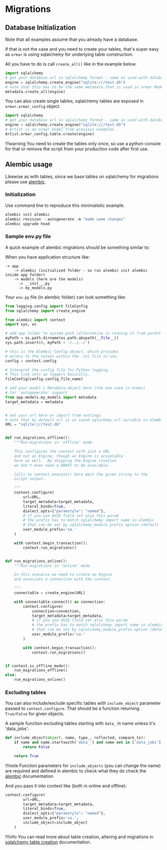 # Migrations

## Database Initialization

Note that all examples assume that you already have a database.

If that is not the case and you need to create your tables, that's super easy as `ormar` is using sqlalchemy for underlying table construction.

All you have to do is call `create_all()` like in the example below.

```python
import sqlalchemy
# get your database url in sqlalchemy format - same as used with databases instance used in Model definition
engine = sqlalchemy.create_engine("sqlite:///test.db")
# note that this has to be the same metadata that is used in ormar Models definition
metadata.create_all(engine)
```

You can also create single tables, sqlalchemy tables are exposed in `ormar.ormar_config` object.

```python
import sqlalchemy
# get your database url in sqlalchemy format - same as used with databases instance used in Model definition
engine = sqlalchemy.create_engine("sqlite:///test.db")
# Artist is an ormar model from previous examples
Artist.ormar_config.table.create(engine)
```

!!!warning
    You need to create the tables only once, so use a python console for that or remove the script from your production code after first use.


## Alembic usage

Likewise as with tables, since we base tables on sqlalchemy for migrations please use [alembic][alembic].

### Initialization

Use command line to reproduce this minimalistic example.

```python
alembic init alembic
alembic revision --autogenerate -m "made some changes"
alembic upgrade head
```

### Sample env.py file

A quick example of alembic migrations should be something similar to:

When you have application structure like:

```
-> app
    -> alembic (initialized folder - so run alembic init alembic inside app folder)
    -> models (here are the models)
      -> __init__.py
      -> my_models.py
```

Your `env.py` file (in alembic folder) can look something like:

```python
from logging.config import fileConfig
from sqlalchemy import create_engine

from alembic import context
import sys, os

# add app folder to system path (alternative is running it from parent folder with python -m ...)
myPath = os.path.dirname(os.path.abspath(__file__))
sys.path.insert(0, myPath + '/../../')

# this is the Alembic Config object, which provides
# access to the values within the .ini file in use.
config = context.config

# Interpret the config file for Python logging.
# This line sets up loggers basically.
fileConfig(config.config_file_name)

# add your model's MetaData object here (the one used in ormar)
# for 'autogenerate' support
from app.models.my_models import metadata
target_metadata = metadata


# set your url here or import from settings
# note that by default url is in saved sqlachemy.url variable in alembic.ini file
URL = "sqlite:///test.db"


def run_migrations_offline():
    """Run migrations in 'offline' mode.

    This configures the context with just a URL
    and not an Engine, though an Engine is acceptable
    here as well.  By skipping the Engine creation
    we don't even need a DBAPI to be available.

    Calls to context.execute() here emit the given string to the
    script output.

    """
    context.configure(
        url=URL,
        target_metadata=target_metadata,
        literal_binds=True,
        dialect_opts={"paramstyle": "named"},
        # if you use UUID field set also this param
        # the prefix has to match sqlalchemy import name in alembic
        # that can be set by sqlalchemy_module_prefix option (default 'sa.')
        user_module_prefix='sa.'
    )

    with context.begin_transaction():
        context.run_migrations()


def run_migrations_online():
    """Run migrations in 'online' mode.

    In this scenario we need to create an Engine
    and associate a connection with the context.

    """
    connectable = create_engine(URL)

    with connectable.connect() as connection:
        context.configure(
            connection=connection,
            target_metadata=target_metadata,
            # if you use UUID field set also this param
            # the prefix has to match sqlalchemy import name in alembic
            # that can be set by sqlalchemy_module_prefix option (default 'sa.')
            user_module_prefix='sa.'
        )

        with context.begin_transaction():
            context.run_migrations()


if context.is_offline_mode():
    run_migrations_offline()
else:
    run_migrations_online()

```

### Excluding tables

You can also include/exclude specific tables with `include_object` parameter passed to `context.configure`. That should be a function returning `True/False` for given objects.

A sample function excluding tables starting with `data_` in name unless it's 'data_jobs':
```python
def include_object(object, name, type_, reflected, compare_to):
    if name and name.startswith('data_') and name not in ['data_jobs']:
        return False

    return True
```

!!!note
    Function parameters for `include_objects` (you can change the name) are required and defined in alembic
    to check what they do check the [alembic][alembic] documentation

And you pass it into context like (both in online and offline):
```python
context.configure(
        url=URL,
        target_metadata=target_metadata,
        literal_binds=True,
        dialect_opts={"paramstyle": "named"},
        user_module_prefix='sa.',
        include_object=include_object
    )
```

!!!info
    You can read more about table creation, altering and migrations in [sqlalchemy table creation][sqlalchemy table creation] documentation.

[fields]: ./fields.md
[relations]: ./relations/index.md
[queries]: ./queries.md
[pydantic]: https://pydantic-docs.helpmanual.io/
[sqlalchemy-core]: https://docs.sqlalchemy.org/en/latest/core/
[sqlalchemy-metadata]: https://docs.sqlalchemy.org/en/13/core/metadata.html
[databases]: https://github.com/encode/databases
[sqlalchemy connection string]: https://docs.sqlalchemy.org/en/13/core/engines.html#database-urls
[sqlalchemy table creation]: https://docs.sqlalchemy.org/en/13/core/metadata.html#creating-and-dropping-database-tables
[alembic]: https://alembic.sqlalchemy.org/en/latest/tutorial.html
[save status]:  ../models/index/#model-save-status
[Internals]:  #internals
